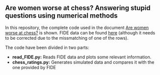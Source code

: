 ## Are women worse at chess? Answering stupid questions using numerical methods

<p>In this repository, the complete code used in the document <a href="https://www.academia.edu/44583014/Are_women_worse_at_chess_Answering_stupid_questions_using_numerical_methods">Are women worse at chess?</a> is shown. FIDE data can be found <a href="https://ratings.fide.com/">here</a> (although it needs to be corrected due to the missmatching of one of the rows).</p>

<p>The code have been divided in two parts:</p>

<ul>
  <li> <b> read_FIDE.py:</b> Reads FIDE data and plots some relevant information. </li>
  <li> <b> chess_ratings.py:</b> Generates simulated data and compares it with the one provided by FIDE</li>
</ul>

